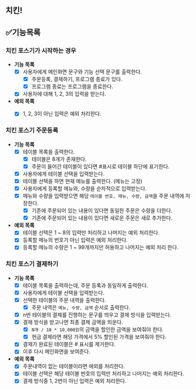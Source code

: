 ## 치킨!

## ✅기능목록

### 치킨 포스기가 시작하는 경우
- **기능 목록**
  - [x] 사용자에게 메인화면 문구와 기능 선택 문구를 출력한다.
    - [X] 주문등록, 결제하기, 프로그램 종료가 있다.
    - [X] 프로그램 종료는 프로그램을 종료한다.
  - [X] 사용자에 대해 1, 2, 3의 입력을 받는다.

- **예외 목록**
  - [X] 1, 2, 3이 아닌 입력은 예외 처리한다.

  
### 치킨 포스기 주문등록
- **기능 목록**
  - [X] 테이블 목록을 출력한다.
    - [X] 테이블은 8개가 존재한다.
    - [X] 주문이 들어간 테이블이 있다면 #표시로 테이블 하단에 표기한다.
  - [X] 사용자에게 테이블 선택을 입력받는다.
  - [X] 테이블 선택을 하면 현재 메뉴를 출력한다. (메뉴는 고정)
  - [X] 사용자에게 등록할 메뉴와, 수량을 순차적으로 입력받는다.
  - [X] 메뉴와 수량을 입력받으면 해당 `테이블 번호, 메뉴, 수량, 금액`을 주문 내역에 저장한다.
    - [X] 기존에 주문되어 있는 내용이 있다면 동일한 주문은 수량을 더한다.
    - [X] 기존에 주문되어 있는 내용이 있다면 새로운 주문은 새로 추가한다.

- **예외 목록**
  - [X] 테이블 선택은 1 ~ 8의 입력만 처리하고 나머지는 예외 처리한다.
  - [X] 등록할 메뉴의 번호가 아닌 입력은 예외 처리한다.
  - [X] 등록할 메뉴의 수량은 1 ~ 99개까지만 허용하고 나머지는 예외 처리 한다.

### 치킨 포스기 결제하기
- **기능 목록**
  - [X] 테이블 목록을 출력하는데, 주문 등록과 동일하게 출력한다.
  - [X] 사용자에게 테이블 선택을 입력받는다.
  - [X] 선택한 테이블의 주문 내역을 출력한다.
    - [X] 주문 내역은 `메뉴, 수량, 금액` 순서로 출력한다.
  - [x] n번 테이블의 결제를 진행하는 문구를 띄우고 결제 방식을 입력받는다.
  - [X] 결제 방식을 받고나면 최종 결제 금액을 띄운다.
    - [X] `N개 / 10 * 10,000원`의 금액을 할인한 금액을 보여줘야 한다.
    - [X] 현금 결제라면 해당 가격에서 5% 할인된 가격을 보여줘야 한다.
  - [X] 결제가 완료된 테이블은 # 표시를 제거한다.
  - [X] 이후 다시 메인화면을 보여준다.

- **예외 목록**
  - [X] 주문내역이 없는 테이블이라면 에외를 처리한다.
  - [X] 테이블 선택은 해당 테이블 번호의 입력만 처리하고 나머지는 예외 처리한다.
  - [X] 결제 방식중 1, 2번이 아닌 입력은 예외 처리한다.